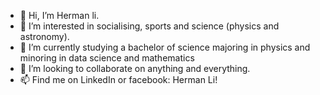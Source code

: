- 👋 Hi, I’m Herman li.
- 👀 I’m interested in socialising, sports and science (physics and astronomy).
- 🌱 I’m currently studying a bachelor of science majoring in physics and minoring in data science and mathematics
- 💞️ I’m looking to collaborate on anything and everything.
- 📫 Find me on LinkedIn or facebook: Herman Li!

<!---
Herman1429/Herman1429 is a ✨ special ✨ repository because its `README.md` (this file) appears on your GitHub profile.
You can click the Preview link to take a look at your changes.
--->
